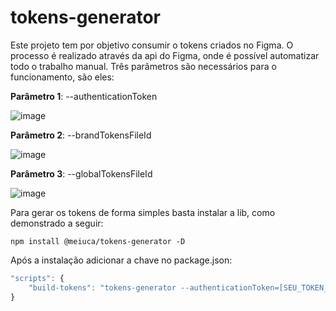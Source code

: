 # tokens-generator
Este projeto tem por objetivo consumir o tokens criados no Figma. O processo é realizado através da api do Figma, onde é possível automatizar todo o trabalho manual. Três parâmetros são necessários para o funcionamento, são eles:

**Parâmetro 1**: --authenticationToken

![image](https://user-images.githubusercontent.com/32777538/157046217-fc57181a-6027-477b-b2ae-46241d53c11a.png)

**Parâmetro 2**: --brandTokensFileId

![image](https://user-images.githubusercontent.com/32777538/157044489-ffcd26be-63c4-40bb-84e5-43e80f8fc464.png)

**Parâmetro 3**: --globalTokensFileId

![image](https://user-images.githubusercontent.com/32777538/157044650-5a40ca62-f4c7-423a-b57c-0ec32326e117.png)

Para gerar os tokens de forma simples basta instalar a lib, como demonstrado a seguir:

```
npm install @meiuca/tokens-generator -D
```

Após a instalação adicionar a chave no package.json:

```javascript
"scripts": {
    "build-tokens": "tokens-generator --authenticationToken=[SEU_TOKEN_DE_AUTENTICACAO] --brandTokensFileId=[BRAND_TOKEN_ID] --globalTokensFileId=[GLOBAL_TOKEN_ID]"
}
```

